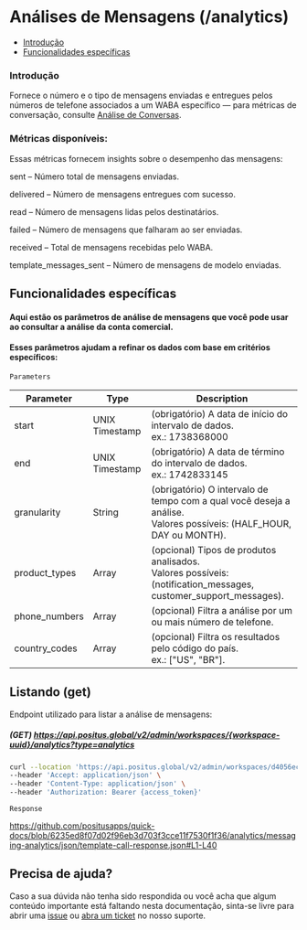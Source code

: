 # Análises de Mensagens (/analytics)

- [Introdução](#introdução)
- [Funcionalidades específicas](#funcionalidades-específicas)

### Introdução

Fornece o número e o tipo de mensagens enviadas e entregues pelos números de telefone associados a um WABA específico — para métricas de conversação, consulte [Análise de Conversas](https://github.com/positusapps/quick-docs/tree/main/analytics/conversation-analytics). 

### Métricas disponíveis:
Essas métricas fornecem insights sobre o desempenho das mensagens:

sent – Número total de mensagens enviadas.

delivered – Número de mensagens entregues com sucesso.

read – Número de mensagens lidas pelos destinatários.

failed – Número de mensagens que falharam ao ser enviadas.

received – Total de mensagens recebidas pelo WABA.

template_messages_sent – Número de mensagens de modelo enviadas.


## Funcionalidades específicas

#### Aqui estão os parâmetros de análise de mensagens que você pode usar ao consultar a análise da conta comercial.
#### Esses parâmetros ajudam a refinar os dados com base em critérios específicos:

`Parameters`

| Parameter | Type             | Description                                                                                                          |
|-----------|------------------|----------------------------------------------------------------------------------------------------------------------|
| start     | UNIX Timestamp   | (obrigatório) A data de início do intervalo de dados. <br/>ex.: 1738368000                                              |
| end       | UNIX Timestamp   | (obrigatório) A data de término do intervalo de dados. <br/>ex.: 1742833145                                             |
| granularity       | String           | (obrigatório)  O intervalo de tempo com a qual você deseja a análise. <br/>Valores possíveis: (HALF_HOUR, DAY ou MONTH).     |
| product_types       | Array  | (opcional) Tipos de produtos analisados. <br/>Valores possíveis: (notification_messages, customer_support_messages). |
| phone_numbers       | Array            | (opcional) Filtra a análise por um ou mais número de telefone.                                                       |
| country_codes       | Array            | (opcional) Filtra os resultados pelo código do país. <br/>ex.: ["US", "BR"].                                         |

## Listando (get)

Endpoint utilizado para listar a análise de mensagens:

##### (GET) https://api.positus.global/v2/admin/workspaces/{workspace-uuid}/analytics?type=analytics
```sh
curl --location 'https://api.positus.global/v2/admin/workspaces/d4056ecf-f7cf-418b-b44e-8c1d8808c57d/analytics?start=1718064000&end=1742833145&granularity=month&type=analytics' \
--header 'Accept: application/json' \
--header 'Content-Type: application/json' \
--header 'Authorization: Bearer {access_token}'
```

`Response`

https://github.com/positusapps/quick-docs/blob/6235ed8f07d02f96eb3d703f3cce11f7530f1f36/analytics/messaging-analytics/json/template-call-response.json#L1-L40

## Precisa de ajuda?

Caso a sua dúvida não tenha sido respondida ou você acha que algum conteúdo importante está faltando nesta documentação, sinta-se livre para abrir uma [issue](https://github.com/positusapps/quick-docs/issues) ou [abra um ticket](https://studio.posit.us/suporte) no nosso suporte.